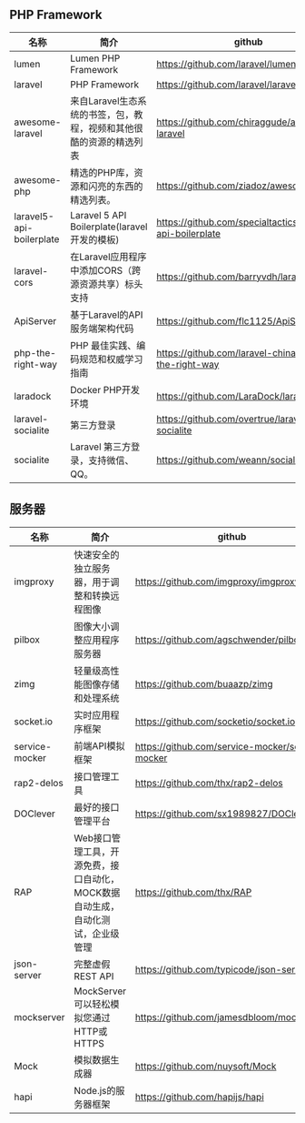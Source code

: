 
## PHP Framework

名称 | 简介 | github
---------|----------|---------
lumen | Lumen PHP Framework | https://github.com/laravel/lumen
laravel | PHP Framework | https://github.com/laravel/laravel
awesome-laravel | 来自Laravel生态系统的书签，包，教程，视频和其他很酷的资源的精选列表 | https://github.com/chiraggude/awesome-laravel
awesome-php | 精选的PHP库，资源和闪亮的东西的精选列表。 | https://github.com/ziadoz/awesome-php
laravel5-api-boilerplate | Laravel 5 API Boilerplate(laravel 开发的模板) | https://github.com/specialtactics/laravel5-api-boilerplate
laravel-cors | 在Laravel应用程序中添加CORS（跨源资源共享）标头支持 | https://github.com/barryvdh/laravel-cors
ApiServer | 基于Laravel的API服务端架构代码 | https://github.com/flc1125/ApiServer
php-the-right-way | PHP 最佳实践、编码规范和权威学习指南 | https://github.com/laravel-china/php-the-right-way
laradock | Docker PHP开发环境 | https://github.com/LaraDock/laradock
laravel-socialite | 第三方登录 | https://github.com/overtrue/laravel-socialite
socialite | Laravel 第三方登录，支持微信、QQ。 | https://github.com/weann/socialite

## 服务器

名称 | 简介 | github
---------|----------|---------
imgproxy | 快速安全的独立服务器，用于调整和转换远程图像 | https://github.com/imgproxy/imgproxy
pilbox | 图像大小调整应用程序服务器 | https://github.com/agschwender/pilbox
zimg | 轻量级高性能图像存储和处理系统 | https://github.com/buaazp/zimg
socket.io | 实时应用程序框架 | https://github.com/socketio/socket.io
service-mocker | 前端API模拟框架 | https://github.com/service-mocker/service-mocker
rap2-delos| 接口管理工具 | https://github.com/thx/rap2-delos
DOClever | 最好的接口管理平台 | https://github.com/sx1989827/DOClever
RAP | Web接口管理工具，开源免费，接口自动化，MOCK数据自动生成，自动化测试，企业级管理 | https://github.com/thx/RAP
json-server | 完整虚假REST API | https://github.com/typicode/json-server
mockserver | MockServer可以轻松模拟您通过HTTP或HTTPS | https://github.com/jamesdbloom/mockserver
Mock | 模拟数据生成器 | https://github.com/nuysoft/Mock
hapi | Node.js的服务器框架 | https://github.com/hapijs/hapi
